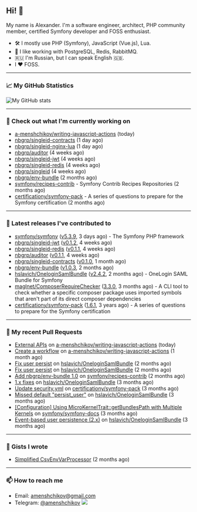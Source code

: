 ## Hi! 👋

My name is Alexander. I'm a software engineer, architect, PHP community member, certified Symfony developer and FOSS enthusiast.

* 🛠 I mostly use PHP (Symfony), JavaScript (Vue.js), Lua.
* 🧰 I like working with PostgreSQL, Redis, RabbitMQ.
* 🇷🇺 I'm Russian, but I can speak English 🇬🇧.
* I ♥ FOSS.

---

### 📈 My GitHub Statistics

![My GitHub stats](https://github-readme-stats.vercel.app/api?username=a-menshchikov&theme=calm&hide_title=true&show_icons=true)

[comment]: &lt;> (![Top Langs]&#40;https://github-readme-stats.vercel.app/api/top-langs/?username=a-menshchikov&theme=calm&hide_title=true&layout=compact&count_private=true&include_all_commits=true&langs_count=6&#41;)

---

### 👷 Check out what I'm currently working on

- [a-menshchikov/writing-javascript-actions](https://github.com/a-menshchikov/writing-javascript-actions) (today)
- [nbgrp/singleid-contracts](https://github.com/nbgrp/singleid-contracts) (1 day ago)
- [nbgrp/singleid-nginx-lua](https://github.com/nbgrp/singleid-nginx-lua) (1 day ago)
- [nbgrp/auditor](https://github.com/nbgrp/auditor) (4 weeks ago)
- [nbgrp/singleid-jwt](https://github.com/nbgrp/singleid-jwt) (4 weeks ago)
- [nbgrp/singleid-redis](https://github.com/nbgrp/singleid-redis) (4 weeks ago)
- [nbgrp/singleid](https://github.com/nbgrp/singleid) (4 weeks ago)
- [nbgrp/env-bundle](https://github.com/nbgrp/env-bundle) (2 months ago)
- [symfony/recipes-contrib](https://github.com/symfony/recipes-contrib) - Symfony Contrib Recipes Repositories (2 months ago)
- [certificationy/symfony-pack](https://github.com/certificationy/symfony-pack) - A series of questions to prepare for the Symfony certification (2 months ago)

---

### 🔭 Latest releases I've contributed to

- [symfony/symfony](https://github.com/symfony/symfony) ([v5.3.9](https://github.com/symfony/symfony/releases/tag/v5.3.9), 3 days ago) - The Symfony PHP framework
- [nbgrp/singleid-jwt](https://github.com/nbgrp/singleid-jwt) ([v0.1.2](https://github.com/nbgrp/singleid-jwt/releases/tag/v0.1.2), 4 weeks ago)
- [nbgrp/singleid-redis](https://github.com/nbgrp/singleid-redis) ([v0.1.1](https://github.com/nbgrp/singleid-redis/releases/tag/v0.1.1), 4 weeks ago)
- [nbgrp/auditor](https://github.com/nbgrp/auditor) ([v0.1.1](https://github.com/nbgrp/auditor/releases/tag/v0.1.1), 4 weeks ago)
- [nbgrp/singleid-contracts](https://github.com/nbgrp/singleid-contracts) ([v0.1.0](https://github.com/nbgrp/singleid-contracts/releases/tag/v0.1.0), 1 month ago)
- [nbgrp/env-bundle](https://github.com/nbgrp/env-bundle) ([v1.0.3](https://github.com/nbgrp/env-bundle/releases/tag/v1.0.3), 2 months ago)
- [hslavich/OneloginSamlBundle](https://github.com/hslavich/OneloginSamlBundle) ([v2.4.2](https://github.com/hslavich/OneloginSamlBundle/releases/tag/v2.4.2), 2 months ago) - OneLogin SAML Bundle for Symfony
- [maglnet/ComposerRequireChecker](https://github.com/maglnet/ComposerRequireChecker) ([3.3.0](https://github.com/maglnet/ComposerRequireChecker/releases/tag/3.3.0), 3 months ago) - A CLI tool to check whether a specific composer package uses imported symbols that aren&#39;t part of its direct composer dependencies
- [certificationy/symfony-pack](https://github.com/certificationy/symfony-pack) ([1.6.1](https://github.com/certificationy/symfony-pack/releases/tag/1.6.1), 3 years ago) - A series of questions to prepare for the Symfony certification

---

### 🔨 My recent Pull Requests

- [External APIs](https://github.com/a-menshchikov/writing-javascript-actions/pull/6) on [a-menshchikov/writing-javascript-actions](https://github.com/a-menshchikov/writing-javascript-actions) (today)
- [Create a workflow](https://github.com/a-menshchikov/writing-javascript-actions/pull/2) on [a-menshchikov/writing-javascript-actions](https://github.com/a-menshchikov/writing-javascript-actions) (1 month ago)
- [Fix user persist](https://github.com/hslavich/OneloginSamlBundle/pull/180) on [hslavich/OneloginSamlBundle](https://github.com/hslavich/OneloginSamlBundle) (2 months ago)
- [Fix user persist](https://github.com/hslavich/OneloginSamlBundle/pull/179) on [hslavich/OneloginSamlBundle](https://github.com/hslavich/OneloginSamlBundle) (2 months ago)
- [Add nbgrp/env-bundle 1.0](https://github.com/symfony/recipes-contrib/pull/1177) on [symfony/recipes-contrib](https://github.com/symfony/recipes-contrib) (2 months ago)
- [1.x fixes](https://github.com/hslavich/OneloginSamlBundle/pull/177) on [hslavich/OneloginSamlBundle](https://github.com/hslavich/OneloginSamlBundle) (3 months ago)
- [Update security.yml](https://github.com/certificationy/symfony-pack/pull/91) on [certificationy/symfony-pack](https://github.com/certificationy/symfony-pack) (3 months ago)
- [Missed default &#34;persist_user&#34;](https://github.com/hslavich/OneloginSamlBundle/pull/174) on [hslavich/OneloginSamlBundle](https://github.com/hslavich/OneloginSamlBundle) (3 months ago)
- [[Configuration] Using MicroKernelTrait::getBundlesPath with Multiple Kernels](https://github.com/symfony/symfony-docs/pull/15423) on [symfony/symfony-docs](https://github.com/symfony/symfony-docs) (3 months ago)
- [Event-based user persistence (2.x)](https://github.com/hslavich/OneloginSamlBundle/pull/172) on [hslavich/OneloginSamlBundle](https://github.com/hslavich/OneloginSamlBundle) (3 months ago)

---

### 📓 Gists I wrote

- [Simplified CsvEnvVarProcessor](https://gist.github.com/08650c7b76154eb00c18d093e5087f0b) (2 months ago)

---

### 📫 How to reach me

- Email: [amenshchikov@gmail.com](mailto://amenshchikov@gmail.com)
- Telegram: [@amenshchikov](https://t.me/amenshchikov)
![](https://hit.yhype.me/github/profile?user_id=2580489)